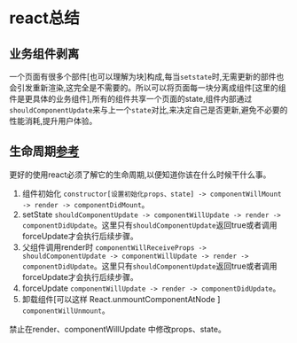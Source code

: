 # react总结

## 业务组件剥离
一个页面有很多个部件[也可以理解为块]构成,每当`setstate`时,无需更新的部件也会引发重新渲染,这完全是不需要的。所以可以将页面每一块分离成组件[这里的组件是更具体的业务组件],所有的组件共享一个页面的state,组件内部通过`shouldComponentUpdate`来与上一个`state`对比,来决定自己是否更新,避免不必要的性能消耗,提升用户体验。

## 生命周期[参考](http://www.jianshu.com/p/4784216b8194)
更好的使用react必须了解它的生命周期,以便知道你该在什么时候干什么事。

1. 组件初始化 `constructor[设置初始化props、state] -> componentWillMount -> render -> componentDidMount`。
2. setState `shouldComponentUpdate -> componentWillUpdate -> render -> componentDidUpdate`。这里只有`shouldComponentUpdate`返回true或者调用forceUpdate才会执行后续步骤。
3. 父组件调用render时 `componentWillReceiveProps -> shouldComponentUpdate -> componentWillUpdate -> render -> componentDidUpdate`。这里只有`shouldComponentUpdate`返回true或者调用forceUpdate才会执行后续步骤。
4. forceUpdate `componentWillUpdate -> render -> componentDidUpdate`。
5. 卸载组件[可以这样 React.unmountComponentAtNode ] `componentWillUnmount`。

禁止在render、componentWillUpdate 中修改props、state。
